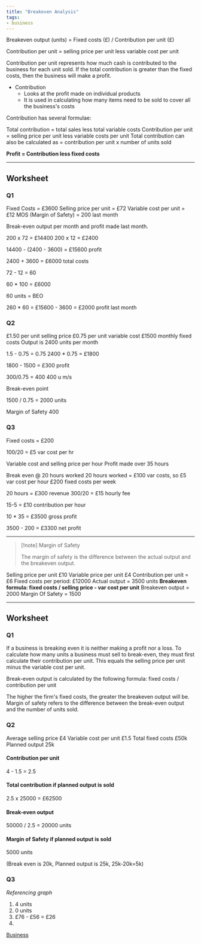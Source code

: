 ```yaml
---
title: "Breakeven Analysis"
tags:
- business
---
```


Breakeven output (units) = Fixed costs (£) / Contribution per unit (£)

Contribution per unit = selling price per unit less variable cost per unit

Contribution per unit represents how much cash is contributed to the business for each unit sold. If the total contribution is greater than the fixed costs, then the business will make a profit.

- Contribution
	- Looks at the profit made on individual products
	- It is used in calculating how many items need to be sold to cover all the business's costs

Contribution has several formulae:

Total contribution = total sales less total variable costs
Contribution per unit = selling price per unit less variable costs per unit
Total contribution can also be calculated as = contribution per unit x number of units sold

**Profit = Contribution less fixed costs**



---

## Worksheet

### Q1 

Fixed Costs = £3600
Selling price per unit = £72
Variable cost per unit = £12
MOS (Margin of Safety) = 200 last month

Break-even output per month and profit made last month.

200 x 72 = £14400
200 x 12 = £2400

14400 - (2400 - 3600) = £15600 profit

2400 + 3600 = £6000 total costs

72 - 12 = 60

60 * 100 = £6000

60 units = BEO

260 * 60 = £15600 - 3600 = £2000 profit last month


### Q2

£1.50 per unit selling price
£0.75 per unit variable cost
£1500 monthly fixed costs
Output is 2400 units per month

1.5 - 0.75 = 0.75
2400 * 0.75 = £1800

1800 - 1500 = £300 profit


300/0.75 = 400
400 u m/s

Break-even point

1500 / 0.75 = 2000 units

Margin of Safety
400


### Q3

Fixed costs = £200

100/20 = £5 var cost per hr

Variable cost and selling price per hour 
Profit made over 35 hours 


Break even @ 20 hours worked
20 hours worked = £100 var costs, so £5 var cost per hour
£200 fixed costs per week

20 hours = £300 revenue 
300/20 = £15 hourly fee

15-5 = £10 contribution per hour

10 *  35 = £3500 gross profit

3500 - 200 = £3300 net profit



---

> [!note] Margin of Safety
>
> The margin of safety is the difference between the actual output and the breakeven output.

Selling price per unit £10
Variable price per unit £4
Contribution per unit = £6
Fixed costs per period: £12000
Actual output = 3500 units
**Breakeven formula: fixed costs / selling price - var cost per unit**
Breakeven output = 2000
Margin Of Safety = 1500


---
## Worksheet

### Q1

If a business is breaking even it is neither making a profit nor a loss. To calculate how many units a business must sell to break-even, they must first calculate their contribution per unit. This equals the selling price per unit minus the variable cost per unit.

Break-even output is calculated by the following formula: fixed costs / contribution per unit

The higher the firm's fixed costs, the greater the breakeven output will be. Margin of safety refers to the difference between the break-even output and the number of units sold.


### Q2
Average selling price £4
Variable cost per unit £1.5
Total fixed costs £50k
Planned output 25k

#### Contribution per unit

4 - 1.5 = 2.5

#### Total contribution if planned output is sold

2.5 x 25000 = £62500

#### Break-even output

50000 / 2.5 = 20000 units

#### Margin of Safety if planned output is sold

5000 units 

(Break even is 20k, Planned output is 25k, 25k-20k=5k)

### Q3
*Referencing graph*

1) 4 units
2) 0 units
3) £76 - £56 = £26
4) 



[Business](/Business)